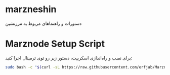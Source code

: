 
# marzneshin
دستورات و راهنماهای مربوط به مرزنشین
# Marznode Setup Script

برای نصب و راه‌اندازی اسکریپت، دستور زیر رو توی ترمینال اجرا کنید:

```bash
sudo bash -c "$(curl -sL https://raw.githubusercontent.com/erfjab/MarznodeSetup/master/setup_marznode.sh)"
